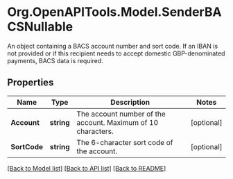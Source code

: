 # Org.OpenAPITools.Model.SenderBACSNullable
An object containing a BACS account number and sort code. If an IBAN is not provided or if this recipient needs to accept domestic GBP-denominated payments, BACS data is required.

## Properties

Name | Type | Description | Notes
------------ | ------------- | ------------- | -------------
**Account** | **string** | The account number of the account. Maximum of 10 characters. | [optional] 
**SortCode** | **string** | The 6-character sort code of the account. | [optional] 

[[Back to Model list]](../README.md#documentation-for-models) [[Back to API list]](../README.md#documentation-for-api-endpoints) [[Back to README]](../README.md)

